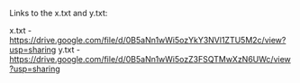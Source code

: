 Links to the x.txt and y.txt: 

x.txt - https://drive.google.com/file/d/0B5aNn1wWi5ozYkY3NVl1ZTU5M2c/view?usp=sharing 
y.txt - https://drive.google.com/file/d/0B5aNn1wWi5ozZ3FSQTMwXzN6UWc/view?usp=sharing
